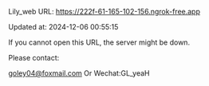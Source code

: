 Lily_web URL: https://222f-61-165-102-156.ngrok-free.app

Updated at: 2024-12-06 00:55:15

If you cannot open this URL, the server might be down.

Please contact: 

goley04@foxmail.com Or Wechat:GL_yeaH